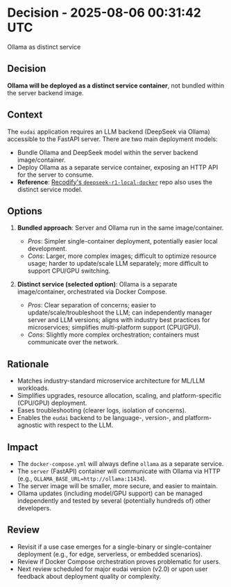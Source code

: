# Decision - 2025-08-06 00:31:42 UTC

Ollama as distinct service

## Decision

**Ollama will be deployed as a distinct service container**, not bundled within the server backend image.

## Context

The `eudai` application requires an LLM backend (DeepSeek via Ollama) accessible to the FastAPI server. There are two main deployment models:

- Bundle Ollama and DeepSeek model within the server backend image/container.
- Deploy Ollama as a separate service container, exposing an HTTP API for the server to consume.
- **Reference**: [Recodify's `deepseek-r1-local-docker`](https://github.com/Recodify/deepseek-r1-local-docker/blob/master/scripts/setup-gpu.sh) repo also uses the distinct service model.

## Options

1. **Bundled approach**: Server and Ollama run in the same image/container.
    - *Pros*: Simpler single-container deployment, potentially easier local development.
    - *Cons*: Larger, more complex images; difficult to optimize resource usage; harder to update/scale LLM separately; more difficult to support CPU/GPU switching.

2. **Distinct service (selected option)**: Ollama is a separate image/container, orchestrated via Docker Compose.
    - *Pros*: Clear separation of concerns; easier to update/scale/troubleshoot the LLM; can independently manager server and LLM versions; aligns with industry best practices for microservices; simplifies multi-platform support (CPU/GPU).
    - *Cons*: Slightly more complex orchestration; containers must communicate over the network.

## Rationale

- Matches industry-standard microservice architecture for ML/LLM workloads.
- Simplifies upgrades, resource allocation, scaling, and platform-specific (CPU/GPU) deployment.
- Eases troubleshooting (clearer logs, isolation of concerns).
- Enables the `eudai` backend to be language-, version-, and platform-agnostic with respect to the LLM.

## Impact

- The `docker-compose.yml` will always define `ollama` as a separate service.
- The `server` (FastAPI) container will communicate with Ollama via HTTP (e.g., `OLLAMA_BASE_URL=http://ollama:11434`).
- The server image will be smaller, more secure, and easier to maintain.
- Ollama updates (including model/GPU support) can be managed independently and tested by several (potentially hundreds of) other developers.

## Review

- Revisit if a use case emerges for a single-binary or single-container deployment (e.g., for edge, serverless, or embedded scenarios).
- Review if Docker Compose orchestration proves problematic for users.
- Next review scheduled for major eudai version (v2.0) or upon user feedback about deployment quality or complexity.
